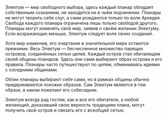 Электум — мир свободного выбора, здесь каждый планар обладает собственным сознанием, не находится ни в чьём подчинении. Планары не могут творить себе слуг, а сами рождаются только по воле Архедея. Свобода каждого планара ограничена лишь только свободой другого. Планары могут изменять свой мир, заявив о своём желании Электуму. Если возражающих меньше, Электум следует воле своих созданий.
 
Хотя мир изменчив, его очертания в значительной мере остаются прежними. Весь Электум — бесчисленное множество парящих островов, соединённых сетью цепей. Каждый остров стал обиталищем своей общины планаров. Здесь они сами выбирают образ острова и его правила. Планары часто путешествуют по цепям, обмениваясь идеями с соседними общинами.
 
Облик планары выбирают себе сами, но в рамках общины обычно придерживаются похожих образов. Сам Электум является в том образе, в каком пожелает его собеседник.
 
Электум всегда рад гостям, как и все его обитатели, а любой желающий, доказавший свою верность традициям плана, могут получить свой остров и связать его с всеобщей сетью.